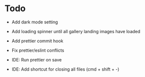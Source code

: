 # Todo
* Add dark mode setting
* Add loading spinner until all gallery landing images have loaded
* Add prettier commit hook
* Fix prettier/eslint conflicts

* IDE: Run prettier on save
* IDE: Add shortcut for closing all files (cmd + shift + -)
